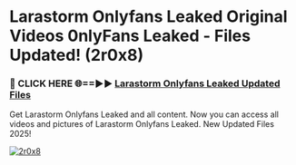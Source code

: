 # Larastorm Onlyfans Leaked Original Videos 0nlyFans Leaked - Files Updated! (2r0x8)

<h3>🔴 CLICK HERE 🌐==►► <a href="https://tinyurl.com/2wckxsce" rel="nofollow">Larastorm Onlyfans Leaked Updated Files</a></h3>

Get Larastorm Onlyfans Leaked and all content. Now you can access all videos and pictures of Larastorm Onlyfans Leaked. New Updated Files 2025!

[![2r0x8](https://i.imgur.com/AFduVYN.gif)](https://tinyurl.com/2wckxsce)
